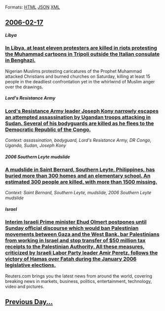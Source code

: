 
Formats: [HTML](2006/02/17/index.html)  [JSON](2006/02/17/index.json)  [XML](2006/02/17/index.xml)  

## [2006-02-17](/news/2006/02/17/index.md)

##### Libya
### [ In Libya, at least eleven protesters are killed in riots protesting the Muhammad cartoons in Tripoli outside the Italian consulate in Benghazi. ](/news/2006/02/17/in-libya-at-least-eleven-protesters-are-killed-in-riots-protesting-the-muhammad-cartoons-in-tripoli-outside-the-italian-consulate-in-bengh.md)
Nigerian Muslims protesting caricatures of the Prophet Muhammad attacked Christians and burned churches on Saturday, killing at least 15 people in the deadliest confrontation yet in the whirlwind of Muslim anger over the drawings.

##### Lord's Resistance Army
### [ Lord's Resistance Army leader Joseph Kony narrowly escapes an attempted assassination by Ugandan troops attacking in Sudan. Several of his bodyguards are killed as he flees to the Democratic Republic of the Congo. ](/news/2006/02/17/lord-s-resistance-army-leader-joseph-kony-narrowly-escapes-an-attempted-assassination-by-ugandan-troops-attacking-in-sudan-several-of-his.md)
_Context: assassination, bodyguard, Lord's Resistance Army, DR Congo, Uganda, Sudan, Joseph Kony_

##### 2006 Southern Leyte mudslide
### [ A mudslide in Saint Bernard, Southern Leyte, Philippines, has buried more than 300 homes and an elementary school. An estimated 300 people are killed, with more than 1500 missing. ](/news/2006/02/17/a-mudslide-in-saint-bernard-southern-leyte-philippines-has-buried-more-than-300-homes-and-an-elementary-school-an-estimated-300-people.md)
_Context: Saint Bernard, Southern Leyte, mudslide, 2006 Southern Leyte mudslide_

##### Israel
### [ Interim Israeli Prime minister Ehud Olmert postpones until Sunday official discourse which would ban Palestinian movements between Gaza and the West Bank, bar Palestinians from working in Israel and stop transfer of $50 million tax receipts to the Palestinian Authority. All these measures, criticized by Israeli Labor Party leader Amir Peretz, follows the victory of Hamas over Fatah during the January 2006 legislative elections. ](/news/2006/02/17/interim-israeli-prime-minister-ehud-olmert-postpones-until-sunday-official-discourse-which-would-ban-palestinian-movements-between-gaza-and.md)
Reuters.com brings you the latest news from around the world, covering breaking news in markets, business, politics, entertainment, technology, video and pictures.

## [Previous Day...](/news/2006/02/16/index.md)

